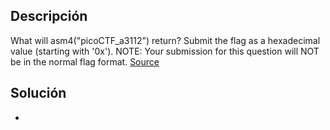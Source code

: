 ## Descripción
What will asm4("picoCTF_a3112") return? Submit the flag as a hexadecimal value (starting with '0x'). NOTE: Your submission for this question will NOT be in the normal flag format. [Source](https://jupiter.challenges.picoctf.org/static/80186ad81f4a1569b480e7fbf68b29ca/test.S)

## Solución
- 